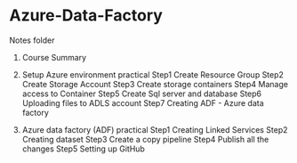 # Azure-Data-Factory
 
Notes folder 
1. Course Summary

2. Setup Azure environment practical
	Step1 Create Resource Group
	Step2 Create Storage Account
	Step3 Create storage containers
	Step4 Manage access to Container
	Step5 Create Sql server and database
	Step6 Uploading files to ADLS account
	Step7 Creating ADF - Azure data factory

3. Azure data factory (ADF) practical
   Step1 Creating Linked Services
   Step2 Creating dataset
   Step3 Create a copy pipeline
   Step4 Publish all the changes
  Step5 Setting up GitHub

